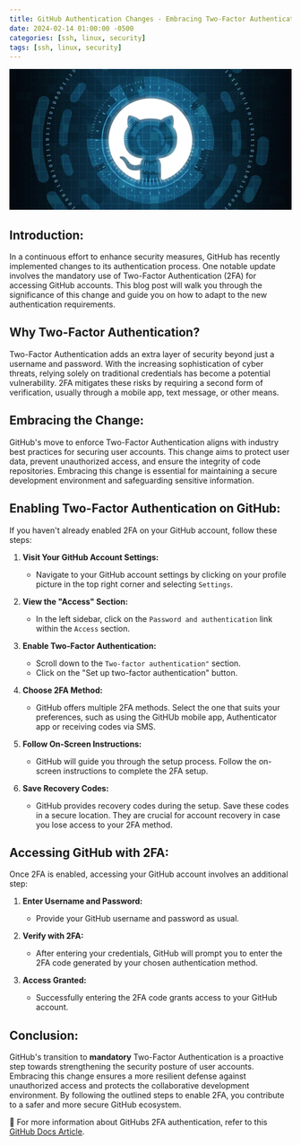 ```yaml
---
title: GitHub Authentication Changes - Embracing Two-Factor Authentication (2FA)
date: 2024-02-14 01:00:00 -0500
categories: [ssh, linux, security]
tags: [ssh, linux, security]
---
```


![GitHub Authentication Changes](/assets/img/posts/2024/github_authentication_changes/github_authentication_changes.jpg)



## Introduction:

In a continuous effort to enhance security measures, GitHub has recently implemented changes to its authentication process. One notable update involves the mandatory use of Two-Factor Authentication (2FA) for accessing GitHub accounts. This blog post will walk you through the significance of this change and guide you on how to adapt to the new authentication requirements. 

## Why Two-Factor Authentication?

Two-Factor Authentication adds an extra layer of security beyond just a username and password. With the increasing sophistication of cyber threats, relying solely on traditional credentials has become a potential vulnerability. 2FA mitigates these risks by requiring a second form of verification, usually through a mobile app, text message, or other means.

## Embracing the Change:

GitHub's move to enforce Two-Factor Authentication aligns with industry best practices for securing user accounts. This change aims to protect user data, prevent unauthorized access, and ensure the integrity of code repositories. Embracing this change is essential for maintaining a secure development environment and safeguarding sensitive information.

## Enabling Two-Factor Authentication on GitHub:

If you haven't already enabled 2FA on your GitHub account, follow these steps:

1. **Visit Your GitHub Account Settings:**
   - Navigate to your GitHub account settings by clicking on your profile picture in the top right corner and selecting `Settings`.

2. **View the "Access" Section:**
   - In the left sidebar, click on the `Password and authentication` link within the `Access` section.

3. **Enable Two-Factor Authentication:**
   - Scroll down to the `Two-factor authentication"` section.
   - Click on the "Set up two-factor authentication" button.

4. **Choose 2FA Method:**
   - GitHub offers multiple 2FA methods. Select the one that suits your preferences, such as using the GitHUb mobile app, Authenticator app or receiving codes via SMS.

5. **Follow On-Screen Instructions:**
   - GitHub will guide you through the setup process. Follow the on-screen instructions to complete the 2FA setup.

6. **Save Recovery Codes:**
   - GitHub provides recovery codes during the setup. Save these codes in a secure location. They are crucial for account recovery in case you lose access to your 2FA method.

## Accessing GitHub with 2FA:

Once 2FA is enabled, accessing your GitHub account involves an additional step:

1. **Enter Username and Password:**
   - Provide your GitHub username and password as usual.

2. **Verify with 2FA:**
   - After entering your credentials, GitHub will prompt you to enter the 2FA code generated by your chosen authentication method.

3. **Access Granted:**
   - Successfully entering the 2FA code grants access to your GitHub account.

## Conclusion:

GitHub's transition to **mandatory** Two-Factor Authentication is a proactive step towards strengthening the security posture of user accounts. Embracing this change ensures a more resilient defense against unauthorized access and protects the collaborative development environment. By following the outlined steps to enable 2FA, you contribute to a safer and more secure GitHub ecosystem.


📝 For more information about GitHubs 2FA authentication, refer to this [GitHub Docs Article](https://docs.github.com/en/authentication/securing-your-account-with-two-factor-authentication-2fa).
